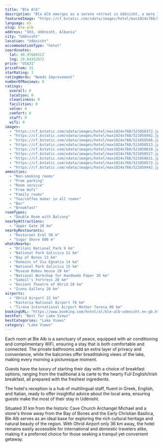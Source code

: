 ```yaml
---
title: "Ble Alb"
description: "Ble Alb emerges as a serene retreat in Udënisht, a mere 17 km away from the enchanting Ohrid Lake Springs, offering guests a blend of comfort and convenience."
featuredImage: "https://cf.bstatic.com/xdata/images/hotel/max1024x768/521058372.jpg?k=6c976934dd072a302296ebbef607910da85f74782f3e88e18e60028412a7aa9e&o=&hp=1"
language: en
slug: ble-alb
address: "SH3, Udënisht, Albania"
city: "Udënisht"
location: "Udënisht"
accommodationType: "hotel"
coordinates:
  lat: 40.97688522
  lng: 20.64352972
price: "US$31"
priceFrom: 31
starRating: 3
ratingWords: "Needs Improvement"
numberOfReviews: 0
ratings:
  overall: 0
  location: 0
  cleanliness: 0
  facilities: 0
  value: 0
  comfort: 0
  staff: 0
  wifi: 0
images:
  - "https://cf.bstatic.com/xdata/images/hotel/max1024x768/521058372.jpg?k=6c976934dd072a302296ebbef607910da85f74782f3e88e18e60028412a7aa9e&o=&hp=1"
  - "https://cf.bstatic.com/xdata/images/hotel/max1024x768/521058492.jpg?k=f6ee199d240f4a1e2f0955fa01f09b2b2b0bd2cc89b06e5866550838ba59327c&o=&hp=1"
  - "https://cf.bstatic.com/xdata/images/hotel/max1024x768/521058566.jpg?k=73857e9babbf597df00feec9b9cb9436467ca19475ee75576e0c2b1bce43943a&o=&hp=1"
  - "https://cf.bstatic.com/xdata/images/hotel/max1024x768/521058513.jpg?k=41920135a5309f9d9a45e7f2a9e3b356b05bcaf4613e6300556d721fc8878210&o=&hp=1"
  - "https://cf.bstatic.com/xdata/images/hotel/max1024x768/521058619.jpg?k=8a7e15412f57ee7861c395847729973c236c8589699856ebe49ae7c3cdc192d4&o=&hp=1"
  - "https://cf.bstatic.com/xdata/images/hotel/max1024x768/521058527.jpg?k=3eeeb4f7d2878656552d6ba7c0fd90b0295ba42efdf7d368b6d0820f94f5c1ea&o=&hp=1"
  - "https://cf.bstatic.com/xdata/images/hotel/max1024x768/521058631.jpg?k=45ad337d4a9745b2393b122e3003b0cce649c6ea3306a1f2c0fd8e6602abfaee&o=&hp=1"
  - "https://cf.bstatic.com/xdata/images/hotel/max1024x768/521058572.jpg?k=f21106471bb464a7abfea7725c209269fe7b2f31d9ca863686ae2046440d09ff&o=&hp=1"
  - "https://cf.bstatic.com/xdata/images/hotel/max1024x768/521058442.jpg?k=1c6b814cd7842a0c01d18ccc1ebd9bc145c75955d549f1ae14c008fb5a01d7b4&o=&hp=1"
amenities:
  - "Non-smoking rooms"
  - "Free parking"
  - "Room service"
  - "Free WiFi"
  - "Family rooms"
  - "Tea/coffee maker in all rooms"
  - "Bar"
  - "Breakfast"
roomTypes:
  - "Double Room with Balcony"
nearbyAttractions:
  - "Upper Gate 20 km"
nearbyRestaurants:
  - "Restorant Eral 50 m"
  - "Sugar Shore 800 m"
whatsNearby:
  - "Driloni National Park 9 km"
  - "National Park Galicica 11 km"
  - "Bay of Bones 13 km"
  - "Remains of Via Egnatia 14 km"
  - "National Park Galicica 15 km"
  - "Museum Robev House 20 km"
  - "National Workshop for Handmade Paper 20 km"
  - "Samoil's Fortress 20 km"
  - "Ancient Theatre of Ohrid 20 km"
  - "Icons Gallery 20 km"
airports:
  - "Ohrid Airport 22 km"
  - "Kastoria National Airport 78 km"
  - "Tirana International Airport Mother Teresa 90 km"
bookingURL: "https://www.booking.com/hotel/al/ble-alb-udenisht.en-gb.html?aid=8035640"
bestFor: "Best for Lake Views"
bestCategories: "Lake Views"
category: "Lake Views"
---
```


Each room at Ble Alb is a sanctuary of peace, equipped with air conditioning and complimentary WiFi, ensuring a stay that is both comfortable and connected. The private bathrooms add an extra layer of privacy and convenience, while the balconies offer breathtaking views of the lake, making every morning a picturesque moment.

Guests have the luxury of starting their day with a choice of breakfast options, ranging from the traditional à la carte to the hearty Full English/Irish breakfast, all prepared with the freshest ingredients.

The hotel's reception is a hub of multilingual staff, fluent in Greek, English, and Italian, ready to offer insightful advice about the local area, ensuring guests make the most of their stay in Udënisht.

Situated 31 km from the historic Cave Church Archangel Michael and a stone's throw away from the Bay of Bones and the Early Christian Basilica, Ble Alb serves as an ideal base for exploring the rich cultural heritage and natural beauty of the region. With Ohrid Airport only 36 km away, the hotel remains easily accessible for international and domestic travelers alike, making it a preferred choice for those seeking a tranquil yet convenient getaway.